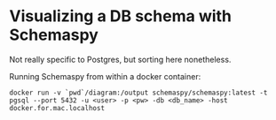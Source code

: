 # Visualizing a DB schema with Schemaspy

Not really specific to Postgres, but sorting here nonetheless.

Running Schemaspy from within a docker container:

```shell
docker run -v `pwd`/diagram:/output schemaspy/schemaspy:latest -t pgsql --port 5432 -u <user> -p <pw> -db <db_name> -host docker.for.mac.localhost
```
